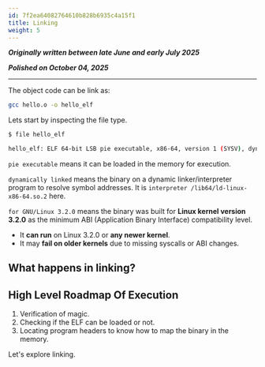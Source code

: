 ```yaml
---
id: 7f2ea64082764610b828b6935c4a15f1
title: Linking
weight: 5
---
```


***Originally written between late June and early July 2025***

***Polished on October 04, 2025***

---

The object code can be link as:
```bash
gcc hello.o -o hello_elf
```

Lets start by inspecting the file type.
```bash
$ file hello_elf

hello_elf: ELF 64-bit LSB pie executable, x86-64, version 1 (SYSV), dynamically linked, interpreter /lib64/ld-linux-x86-64.so.2, for GNU/Linux 3.2.0, not stripped
```

`pie executable` means it can be loaded in the memory for execution.

`dynamically linked` means the binary on a dynamic linker/interpreter program to resolve symbol addresses. It is `interpreter /lib64/ld-linux-x86-64.so.2` here.

`for GNU/Linux 3.2.0` means the binary was built for **Linux kernel version 3.2.0** as the minimum ABI (Application Binary Interface) compatibility level.
  - It **can run** on Linux 3.2.0 or **any newer kernel**.
  - It may **fail on older kernels** due to missing syscalls or ABI changes.

## What happens in linking?

## High Level Roadmap Of Execution

1. Verification of magic.
2. Checking if the ELF can be loaded or not.
3. Locating program headers to know how to map the binary in the memory.

Let's explore linking.